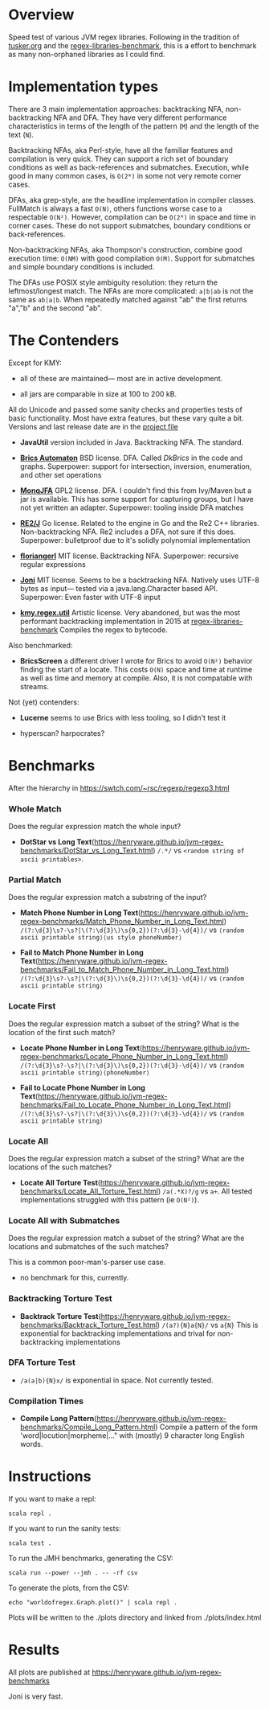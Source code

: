 # Overview

Speed test of various JVM regex libraries.  Following in the tradition
of
[tusker.org](https://web.archive.org/web/20221205160707/https://tusker.org/regex/regex_benchmark.html)
and the
[regex-libraries-benchmark](https://github.com/gpanther/regex-libraries-benchmarks),
this is a effort to benchmark as many non-orphaned libraries as I
could find.

# Implementation types
There are 3 main implementation approaches: backtracking NFA,
non-backtracking NFA and DFA.  They have very different performance
characteristics in terms of the length of the pattern (`M`) and the
length of the text (`N`).

Backtracking NFAs, aka Perl-style, have all the familiar features and
compilation is very quick.  They can support a rich set of boundary
conditions as well as back-references and submatches.  Execution,
while good in many common cases, is `O(2ᴺ)` in some not very remote
corner cases.
 
DFAs, aka grep-style, are the headline implementation in compiler classes.
FullMatch is always a fast `O(N)`, others functions worse case to a 
respectable `O(N²)`.  However, compilation can be `O(2ᴹ)` in space and 
time in corner cases.  These do not support submatches, boundary conditions 
or back-references.

Non-backtracking NFAs, aka Thompson's construction, combine good
execution time: `O(NM)` with good compilation `O(M)`.  Support for
submatches and simple boundary conditions is included.

The DFAs use POSIX style ambiguity resolution: they return the
leftmost/longest match.  The NFAs are more complicated: `a|b|ab` is
not the same as `ab|a|b`.  When repeatedly matched against "ab" the
first returns "a","b" and the second "ab".

# The Contenders

Except for KMY:

- all of these are maintained— most are in active development.

- all jars are comparable in size at 100 to 200 kB. 

All do Unicode and passed some sanity checks and properties tests
of basic functionality.  Most have extra features, but these
vary quite a bit.  Versions and last release date are in the [project
file](project.scala)

- **JavaUtil** version included in Java.   Backtracking NFA.   The standard.

- [**Brics Automaton**](https://www.brics.dk/automaton/) BSD license.
  DFA.  Called *DkBrics* in the code and graphs.  Superpower: support
  for intersection, inversion, enumeration, and other set operations

- [**MonqJFA**](https://codeberg.org/harald/monqjfa) GPL2
  license. DFA.  I couldn't find this from Ivy/Maven but a jar is
  available.  This has some support for capturing groups, but I have
  not yet written an adapter.  Superpower: tooling inside DFA matches

- [**RE2/J**](https://github.com/google/re2j) Go license.  Related to
  the engine in Go and the Re2 C++ libraries.  Non-backtracking NFA.
  Re2 includes a DFA, not sure if this does.  Superpower: bulletproof
  due to it's solidly polynomial implementation

- [**floriangerl**](https://github.com/florianingerl/com.florianingerl.util.regex)
  MIT license.  Backtracking NFA.  Superpower: recursive regular
  expressions

- [**Joni**](https://github.com/jruby/joni) MIT license.  Seems to be
  a backtracking NFA.  Natively uses UTF-8 bytes as input— tested via
  a java.lang.Character based API.  Superpower: Even faster with UTF-8
  input

- [**kmy.regex.util**](https://jint.sourceforge.net/javadoc/kmy/regex/util/Regex.html)
  Artistic license.  Very abandoned, but was the most performant
  backtracking implementation in 2015 at
  [regex-libraries-benchmark](https://github.com/gpanther/regex-libraries-benchmarks)
  Compiles the regex to bytecode.

Also benchmarked:

- **BricsScreen** a different driver I wrote for Brics to avoid
  `O(N²)` behavior finding the start of a locate.  This costs `O(N)`
  space and time at runtime as well as time and memory at compile.
  Also, it is not compatable with streams.

Not (yet) contenders:

- **Lucerne** seems to use Brics with less tooling, so I didn't test it

- hyperscan? harpocrates?

# Benchmarks

After the hierarchy in https://swtch.com/~rsc/regexp/regexp3.html

### Whole Match

Does the regular expression match the whole input?


- **DotStar vs Long Text**(https://henryware.github.io/jvm-regex-benchmarks/DotStar_vs_Long_Text.html) `/.*/` vs `<random string of ascii printables>`.

### Partial Match

Does the regular expression match a substring of the input?

- **Match Phone Number in Long Text**(https://henryware.github.io/jvm-regex-benchmarks/Match_Phone_Number_in_Long_Text.html)  `/(?:\d{3}\s?-\s?|\(?:\d{3}\)\s{0,2})(?:\d{3}-\d{4})/` vs  `⟨random ascii printable string⟩⟨us style phoneNumber⟩`

- **Fail to Match Phone Number in Long Text**(https://henryware.github.io/jvm-regex-benchmarks/Fail_to_Match_Phone_Number_in_Long_Text.html)  `/(?:\d{3}\s?-\s?|\(?:\d{3}\)\s{0,2})(?:\d{3}-\d{4})/` vs  `⟨random ascii printable string⟩`

### Locate First

Does the regular expression match a subset of the string?  What is the location of the first such match? 

- **Locate Phone Number in Long
  Text**(https://henryware.github.io/jvm-regex-benchmarks/Locate_Phone_Number_in_Long_Text.html)
  `/(?:\d{3}\s?-\s?|\(?:\d{3}\)\s{0,2})(?:\d{3}-\d{4})/` vs `⟨random
  ascii printable string⟩⟨phoneNumber⟩`

- **Fail to Locate Phone Number in Long Text**(https://henryware.github.io/jvm-regex-benchmarks/Fail_to_Locate_Phone_Number_in_Long_Text.html)  `/(?:\d{3}\s?-\s?|\(?:\d{3}\)\s{0,2})(?:\d{3}-\d{4})/` vs  `⟨random ascii printable string⟩`

### Locate All

Does the regular expression match a subset of the string?  What are the locations of the such matches? 

- **Locate All Torture Test**(https://henryware.github.io/jvm-regex-benchmarks/Locate_All_Torture_Test.html)  `/a(.*X)?/g` vs `a+`.  All tested implementations struggled with this pattern (ie `O(N²)`).

### Locate All with Submatches

Does the regular expression match a subset of the string?  What are the locations and submatches of the such matches?

This is a common poor-man's-parser use case.

- no benchmark for this, currently. 

### Backtracking Torture Test

- **Backtrack Torture
  Test**(https://henryware.github.io/jvm-regex-benchmarks/Backtrack_Torture_Test.html)
  `/(a?){N}a{N}/` vs `a{N}` This is exponential for backtracking
  implementations and trival for non-backtracking implementations

### DFA Torture Test

- `/a(a|b){N}x/` is exponential in space.  Not currently tested.

### Compilation Times

- **Compile Long Pattern**(https://henryware.github.io/jvm-regex-benchmarks/Compile_Long_Pattern.html)  Compile a pattern of the form 'word|locution|morpheme|..." with (mostly) 9 character long English words.

# Instructions

If you want to make a repl:

```
scala repl .
```

If you want to run the sanity tests:

```
scala test .
``` 

To run the JMH benchmarks, generating the CSV:

```
scala run --power --jmh . -- -rf csv
```

To generate the plots, from the CSV:

```
echo "worldofregex.Graph.plot()" | scala repl .
```

Plots will be written to the ./plots directory and linked from ./plots/index.html

# Results

All plots are published at https://henryware.github.io/jvm-regex-benchmarks

Joni is very fast.


